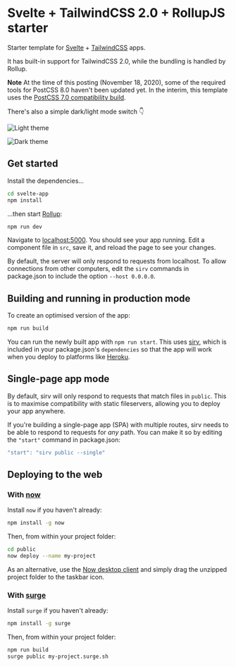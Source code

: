 # Svelte + TailwindCSS 2.0 + RollupJS starter

Starter template for [Svelte](https://svelte.dev) + [TailwindCSS](https://tailwindcss.com) apps.

It has built-in support for TailwindCSS 2.0, while the bundling is handled by Rollup.

**Note** At the time of this posting (November 18, 2020), some of the required tools for PostCSS 8.0 haven't been updated yet. In the interim, this template uses the [PostCSS 7.0 compatibility build](https://tailwindcss.com/docs/installation#post-css-7-compatibility-build).

There's also a simple dark/light mode switch 👇

![Light theme](https://user-images.githubusercontent.com/17433578/100824676-436ede00-341c-11eb-895f-c12b5557896e.png)

![Dark theme](https://user-images.githubusercontent.com/17433578/100824711-584b7180-341c-11eb-83ab-84b89460d8b4.png)

## Get started

Install the dependencies...

```bash
cd svelte-app
npm install
```

...then start [Rollup](https://rollupjs.org):

```bash
npm run dev
```

Navigate to [localhost:5000](http://localhost:5000). You should see your app running. Edit a component file in `src`, save it, and reload the page to see your changes.

By default, the server will only respond to requests from localhost. To allow connections from other computers, edit the `sirv` commands in package.json to include the option `--host 0.0.0.0`.


## Building and running in production mode

To create an optimised version of the app:

```bash
npm run build
```

You can run the newly built app with `npm run start`. This uses [sirv](https://github.com/lukeed/sirv), which is included in your package.json's `dependencies` so that the app will work when you deploy to platforms like [Heroku](https://heroku.com).


## Single-page app mode

By default, sirv will only respond to requests that match files in `public`. This is to maximise compatibility with static fileservers, allowing you to deploy your app anywhere.

If you're building a single-page app (SPA) with multiple routes, sirv needs to be able to respond to requests for *any* path. You can make it so by editing the `"start"` command in package.json:

```js
"start": "sirv public --single"
```


## Deploying to the web

### With [now](https://zeit.co/now)

Install `now` if you haven't already:

```bash
npm install -g now
```

Then, from within your project folder:

```bash
cd public
now deploy --name my-project
```

As an alternative, use the [Now desktop client](https://zeit.co/download) and simply drag the unzipped project folder to the taskbar icon.

### With [surge](https://surge.sh/)

Install `surge` if you haven't already:

```bash
npm install -g surge
```

Then, from within your project folder:

```bash
npm run build
surge public my-project.surge.sh
```
